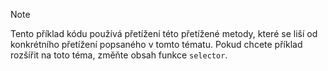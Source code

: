 > [!NOTE]
>  Tento příklad kódu používá přetížení této přetížené metody, které se liší od konkrétního přetížení popsaného v tomto tématu. Pokud chcete příklad rozšířit na toto téma, změňte obsah funkce `selector`.